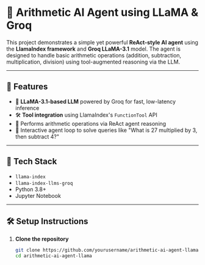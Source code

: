 # 🧠 Arithmetic AI Agent using LLaMA & Groq

This project demonstrates a simple yet powerful **ReAct-style AI agent** using the **LlamaIndex framework** and **Groq LLaMA-3.1** model. The agent is designed to handle basic arithmetic operations (addition, subtraction, multiplication, division) using tool-augmented reasoning via the LLM.

---

## 🚀 Features

- 🤖 **LLaMA-3.1-based LLM** powered by Groq for fast, low-latency inference  
- 🛠️ **Tool integration** using LlamaIndex's `FunctionTool` API  
- 🧮 Performs arithmetic operations via ReAct agent reasoning  
- 🔁 Interactive agent loop to solve queries like "What is 27 multiplied by 3, then subtract 4?"

---

## 🧱 Tech Stack

- `llama-index`
- `llama-index-llms-groq`
- Python 3.8+
- Jupyter Notebook

---

## 🛠️ Setup Instructions

1. **Clone the repository**
   ```bash
   git clone https://github.com/yourusername/arithmetic-ai-agent-llama.git
   cd arithmetic-ai-agent-llama
